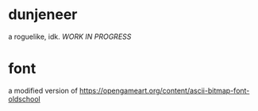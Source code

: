 # dunjeneer

a roguelike, idk. *WORK IN PROGRESS*

# font
a modified version of https://opengameart.org/content/ascii-bitmap-font-oldschool
